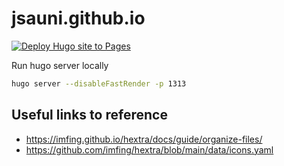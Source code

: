 # jsauni.github.io

[![Deploy Hugo site to Pages](https://github.com/jsauni/jsauni.github.io/actions/workflows/pages.yaml/badge.svg)](https://github.com/jsauni/jsauni.github.io/actions/workflows/pages.yaml)

Run hugo server locally

```bash
hugo server --disableFastRender -p 1313
```

## Useful links to reference

* https://imfing.github.io/hextra/docs/guide/organize-files/
* https://github.com/imfing/hextra/blob/main/data/icons.yaml